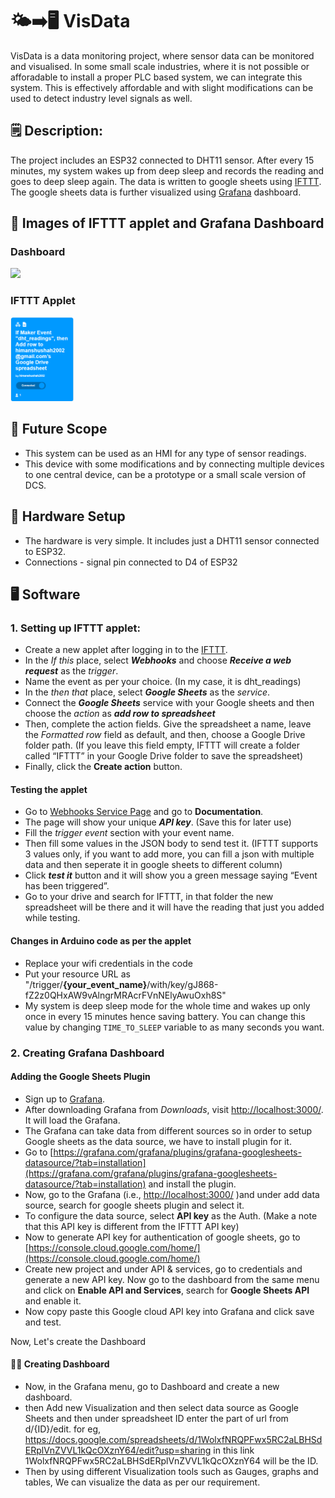# 🌤➡🖥 VisData
VisData is a data monitoring project, where sensor data can be monitored and visualised.
In some small scale industries, where it is not possible or afforadable to install a proper PLC based system, we can integrate this system. This is effectively affordable and with slight modifications can be used to detect industry level signals as well.
## 🗒 Description:
The project includes an ESP32 connected to DHT11 sensor. After every 15 minutes, my system wakes up from deep sleep and records the reading and goes to deep sleep again. The data is written to google sheets using [IFTTT](https://ifttt.com/explore). The google sheets data is further visualized using [Grafana](https://grafana.com/) dashboard.

## 📸 Images of IFTTT applet and Grafana Dashboard
### Dashboard 
![](https://github.com/himanshushah05/VisData/blob/main/dashboard%20gif.gif)

### IFTTT Applet
<img src="https://github.com/himanshushah05/VisData/blob/main/Applet%20image.png" width = 20% height=10% />

## 🔮 Future Scope
- This system can be used as an HMI for any type of sensor readings.
- This device with some modifications and by connecting multiple devices to one central device, can be a prototype or a small scale version of DCS.  

## 🔧 Hardware Setup
- The hardware is very simple. It includes just a DHT11 sensor connected to ESP32. 
- Connections - signal pin connected to D4 of ESP32

## 🖥 Software 
### 1. Setting up IFTTT applet:
- Create a new applet after logging in to the [IFTTT](https://ifttt.com/explore).
- In the _If this_ place, select ___Webhooks___ and choose ___Receive a web request___ as the _trigger_. 
- Name the event as per your choice. (In my case, it is dht_readings)
- In the _then that_ place, select ___Google Sheets___ as the _service_.  
- Connect the ___Google Sheets___ service with your Google sheets and then choose the _action_ as ___add row to spreadsheet___  
- Then, complete the action fields. Give the spreadsheet a name, leave the _Formatted row_ field as default, and then, choose a Google Drive folder path. (If you leave this field empty, IFTTT will create a folder called “IFTTT” in your Google Drive folder to save the spreadsheet)
- Finally, click the __Create action__ button.
#### Testing the applet
- Go to [Webhooks Service Page](https://ifttt.com/maker_webhooks) and go to __Documentation__.
- The page will show your unique ___API key___. (Save this for later use)
- Fill the _trigger event_ section with your event name.
- Then fill some values in the JSON body to send test it. (IFTTT supports 3 values only, if you want to add more, you can fill a json with multiple data and then seperate it in google sheets to different column)
- Click ___test it___ button and it will show you a green message saying “Event has been triggered”.
- Go to your drive and search for IFTTT, in that folder the new spreadsheet will be there and it will have the reading that just you added while testing.

#### Changes in Arduino code as per the applet
- Replace your wifi credentials in the code
- Put your resource URL as "/trigger/__{your_event_name}__/with/key/gJ868-fZ2z0QHxAW9vAlngrMRAcrFVnNElyAwuOxh8S"
- My system is deep sleep mode for the whole time and wakes up only once in every 15 minutes hence saving battery. You can change this value by changing `TIME_TO_SLEEP` variable to as many seconds you want. 

### 2. Creating Grafana Dashboard
#### Adding the Google Sheets Plugin
- Sign up to [Grafana](https://grafana.com/).
- After downloading Grafana from _Downloads_, visit [http://localhost:3000/](http://localhost:3000/). It will load the Grafana.
- The Grafana can take data from different sources so in order to setup Google sheets as the data source, we have to install plugin for it.
- Go to [https://grafana.com/grafana/plugins/grafana-googlesheets-datasource/?tab=installation](https://grafana.com/grafana/plugins/grafana-googlesheets-datasource/?tab=installation) and install the plugin.  
- Now, go to the Grafana (i.e., [http://localhost:3000/](http://localhost:3000/) )and under add data source, search for google sheets plugin and select it.
- To configure the data source, select __API key__ as the Auth. (Make a note that this API key is different from the IFTTT API key)
- Now to generate API key for authentication of google sheets, go to [https://console.cloud.google.com/home/](https://console.cloud.google.com/home/)
- Create new project and under API & services, go to credentials and generate a new API key. 
  Now go to the dashboard from the same menu and click on __Enable API and Services__, search for __Google Sheets API__ and enable it.
- Now copy paste this Google cloud API key into Grafana and click save and test.          

Now, Let's create the Dashboard

#### 👨‍💻 Creating Dashboard
- Now, in the Grafana menu, go to Dashboard and create a new dashboard.
- then Add new Visualization and then select data source as Google Sheets and then under spreadsheet ID enter the part of url from d/{ID}/edit.
for eg, https://docs.google.com/spreadsheets/d/1WolxfNRQPFwx5RC2aLBHSdERplVnZVVL1kQcOXznY64/edit?usp=sharing
in this link 1WolxfNRQPFwx5RC2aLBHSdERplVnZVVL1kQcOXznY64 will be the ID.
- Then by using different Visualization tools such as Gauges, graphs and tables, We can visualize the data as per our requirement.




